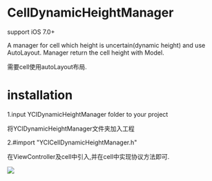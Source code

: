 # CellDynamicHeightManager
support iOS 7.0+

A manager for cell which height is uncertain(dynamic height) and use AutoLayout. Manager return the cell height with Model.

需要cell使用autoLayout布局.

installation
================
1.input YCIDynamicHeightManager folder to your project

  将YCIDynamicHeightManager文件夹加入工程

2.#import "YCICellDynamicHeightManager.h"

  在ViewController及cell中引入,并在cell中实现协议方法即可.
  
  ![](https://github.com/YanChen-ing/CellDynamicHeightManager/dynamic-screenshot.gif)

